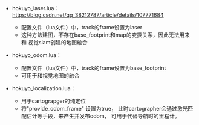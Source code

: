 * hokuyo_laser.lua：https://blog.csdn.net/qq_38212787/article/details/107771684
  * 配置文件（lua文件）中，track的frame设置为laser
  * 这种方法建图，不存在base_footprint和map的变换关系，因此无法用来和 视觉slam创建的地图融合
  
* hokuyo_odom.lua：
  * 配置文件（lua文件）中，track的frame设置为base_footprint
  * 可用于和视觉地图的融合

* hokuyo_localization.lua：
  * 用于cartograpger的纯定位
  * 将"provide_odom_frame" 设置为true， 此时cartographer会通过激光匹配估计等手段，来产生并发布odom， 可用于代替导航时的里程计。